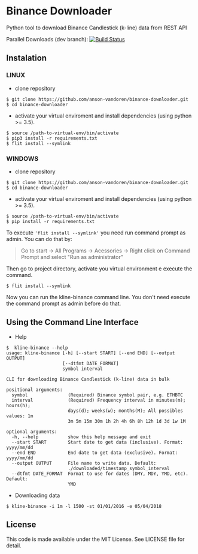 Binance Downloader
==================

Python tool to download Binance Candlestick (k-line) data from REST API

Parallel Downloads (dev branch): [![Build Status](https://travis-ci.com/anson-vandoren/binance-downloader.svg?branch=parallel_downloads)](https://travis-ci.com/anson-vandoren/binance-downloader)

Instalation
-----------

### LINUX
- clone repository
```console
$ git clone https://github.com/anson-vandoren/binance-downloader.git
$ cd binance-downloader
```
- activate your virtual enviroment and install dependencies (using python >= 3.5).

```console
$ source /path-to-virtual-env/bin/activate
$ pip3 install -r requirements.txt
$ flit install --symlink
```

### WINDOWS

- clone repository
```console
$ git clone https://github.com/anson-vandoren/binance-downloader.git
$ cd binance-downloader
```
- activate your virtual enviroment and install dependencies (using python >= 3.5). 

```console
$ source /path-to-virtual-env/bin/activate
$ pip install -r requirements.txt
``` 

To execute  ```'flit install --symlink'``` you need run command prompt as admin. 
You can do that by:
> Go to start -> All Programs -> Acessories -> Right click on Command Prompt and
> select "Run as administrator"

Then go to project directory, activate you virtual environment e execute the command.
```console
$ flit install --symlink
```
Now you can run the kline-binance command line. You don't need execute the command prompt as admin before do that.

Using the Command Line Interface
-----------------------------

- Help
```console
$  kline-binance --help
usage: kline-binance [-h] [--start START] [--end END] [--output OUTPUT]
                     [--dtfmt DATE_FORMAT]
                     symbol interval

CLI for downloading Binance Candlestick (k-line) data in bulk

positional arguments:
  symbol               (Required) Binance symbol pair, e.g. ETHBTC
  interval             (Required) Frequency interval in minutes(m); hours(h);
                       days(d); weeks(w); months(M); All possibles values: 1m
                       3m 5m 15m 30m 1h 2h 4h 6h 8h 12h 1d 3d 1w 1M

optional arguments:
  -h, --help           show this help message and exit
  --start START        Start date to get data (inclusive). Format: yyyy/mm/dd
  --end END            End date to get data (exclusive). Format: yyyy/mm/dd
  --output OUTPUT      File name to write data. Default:
                       ./downloaded/timestamp_symbol_interval
  --dtfmt DATE_FORMAT  Format to use for dates (DMY, MDY, YMD, etc). Default:
                       YMD
```

- Downloading data
```console
$ kline-binance -i 1m -l 1500 -st 01/01/2016 -e 05/04/2018
```

License
-------
This code is made available under the MIT License. See LICENSE file for detail.
